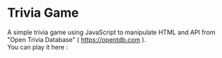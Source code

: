 # Trivia Game

A simple trivia game using JavaScript to manipulate HTML and API from "Open Trivia Database" ( https://opentdb.com ).
<br /> You can play it here :
